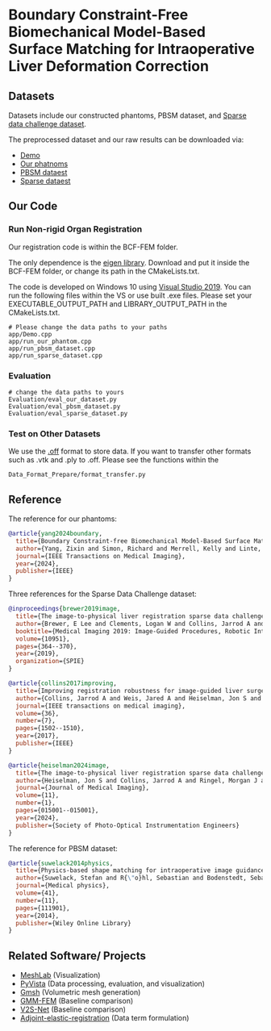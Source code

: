 # Boundary Constraint-Free Biomechanical Model-Based Surface Matching for Intraoperative Liver Deformation Correction

## Datasets

Datasets include our constructed phantoms, PBSM dataset, and [Sparse data challenge dataset](https://osf.io/etpq9).

The preprocessed dataset and our raw results can be downloaded via:

- [Demo](https://drive.google.com/drive/folders/1eiGozqjyq-7D0obMpAE-W-mebk_UKNp8?usp=sharing) 
- [Our phatnoms](https://drive.google.com/drive/folders/1rrtw6r6oDdFevubUwgiszS884Aef9xrc?usp=sharing)
- [PBSM dataest](https://drive.google.com/drive/folders/1QAGupR4feKBT0FdsBJXGhF74WL53JCmk?usp=sharing) 
- [Sparse dataest](https://drive.google.com/drive/folders/1TzAVQzJkgcccABnnGOT5Wfy1Rp8xA0Y3?usp=sharing)

## Our Code

### Run Non-rigid Organ Registration
Our registration code is within the BCF-FEM folder. 

The only dependence is the [eigen library](https://drive.google.com/drive/folders/1TnSgEn-Km1tiKHBdASub9rFEpTOj6R8J?usp=sharing). Download and put it inside the BCF-FEM folder, or change its path in the CMakeLists.txt. 

The code is developed on Windows 10 using [Visual Studio 2019](https://learn.microsoft.com/en-us/cpp/build/cmake-projects-in-visual-studio?view=msvc-170). You can run the following files within the VS or use built .exe files. Please set your EXECUTABLE_OUTPUT_PATH and LIBRARY_OUTPUT_PATH in the CMakeLists.txt. 



```
# Please change the data paths to your paths 
app/Demo.cpp                       
app/run_our_phantom.cpp
app/run_pbsm_dataset.cpp
app/run_sparse_dataset.cpp
```

### Evaluation

```
# change the data paths to yours
Evaluation/eval_our_dataset.py
Evaluation/eval_pbsm_dataset.py
Evaluation/eval_sparse_dataset.py
```

### Test on Other Datasets

We use the [.off](https://en.wikipedia.org/wiki/OFF_(file_format)) format to store data. If you want to transfer other formats such as .vtk and .ply to .off. Please see the functions within the
```
Data_Format_Prepare/format_transfer.py
```
## Reference
The reference for our phantoms:
```bibtex
@article{yang2024boundary,
  title={Boundary Constraint-free Biomechanical Model-Based Surface Matching for Intraoperative Liver Deformation Correction},
  author={Yang, Zixin and Simon, Richard and Merrell, Kelly and Linte, Cristian A},
  journal={IEEE Transactions on Medical Imaging},
  year={2024},
  publisher={IEEE}
}
```

Three references for the Sparse Data Challenge dataset:
```bibtex
@inproceedings{brewer2019image,
  title={The image-to-physical liver registration sparse data challenge},
  author={Brewer, E Lee and Clements, Logan W and Collins, Jarrod A and Doss, Derek J and Heiselman, Jon S and Miga, Michael I and Pavas, Chris D and Wisdom III, Edward H},
  booktitle={Medical Imaging 2019: Image-Guided Procedures, Robotic Interventions, and Modeling},
  volume={10951},
  pages={364--370},
  year={2019},
  organization={SPIE}
}

@article{collins2017improving,
  title={Improving registration robustness for image-guided liver surgery in a novel human-to-phantom data framework},
  author={Collins, Jarrod A and Weis, Jared A and Heiselman, Jon S and Clements, Logan W and Simpson, Amber L and Jarnagin, William R and Miga, Michael I},
  journal={IEEE transactions on medical imaging},
  volume={36},
  number={7},
  pages={1502--1510},
  year={2017},
  publisher={IEEE}
}

@article{heiselman2024image,
  title={The image-to-physical liver registration sparse data challenge: comparison of state-of-the-art using a common dataset},
  author={Heiselman, Jon S and Collins, Jarrod A and Ringel, Morgan J and Peter Kingham, T and Jarnagin, William R and Miga, Michael I},
  journal={Journal of Medical Imaging},
  volume={11},
  number={1},
  pages={015001--015001},
  year={2024},
  publisher={Society of Photo-Optical Instrumentation Engineers}
}
```

The reference for PBSM dataset:
```bibtex
@article{suwelack2014physics,
  title={Physics-based shape matching for intraoperative image guidance},
  author={Suwelack, Stefan and R{\"o}hl, Sebastian and Bodenstedt, Sebastian and Reichard, Daniel and Dillmann, R{\"u}diger and dos Santos, Thiago and Maier-Hein, Lena and Wagner, Martin and W{\"u}nscher, Josephine and Kenngott, Hannes and others},
  journal={Medical physics},
  volume={41},
  number={11},
  pages={111901},
  year={2014},
  publisher={Wiley Online Library}
}
```


## Related Software/ Projects

- [MeshLab](https://www.meshlab.net/) (Visualization) 
- [PyVista](https://pyvista.org/) (Data processing, evaluation, and visualization)
- [Gmsh](https://gmsh.info/) (Volumetric mesh generation)
- [GMM-FEM](https://github.com/siavashk/GMM-FEM) (Baseline comparison)
- [V2S-Net](https://gitlab.com/nct_tso_public/Volume2SurfaceCNN) (Baseline comparison)
- [Adjoint-elastic-registration](https://github.com/gmestdagh/adjoint-elastic-registration) (Data term formulation)

